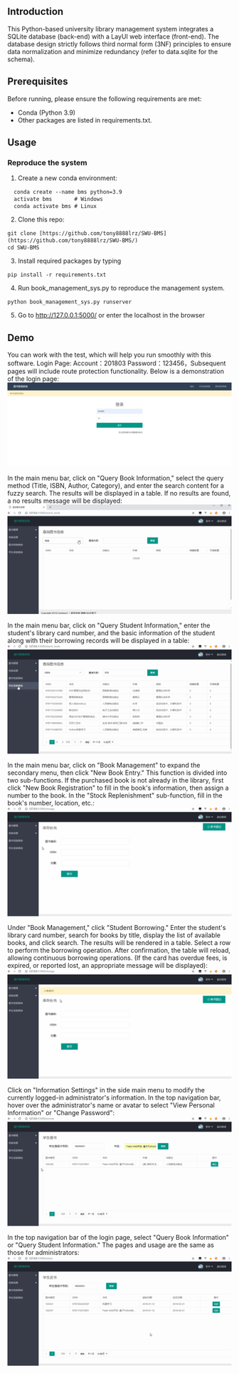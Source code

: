 ## Introduction
This Python-based university library management system integrates a SQLite database (back-end) with a LayUI web interface (front-end). The database design strictly follows third normal form (3NF) principles to ensure data normalization and minimize redundancy (refer to data.sqlite for the schema).
## Prerequisites
Before running, please ensure the following requirements are met:
- Conda (Python 3.9)
- Other packages are listed in requirements.txt.
## Usage
### Reproduce the system
1. Create a new conda environment:
```{py}
  conda create --name bms python=3.9
  activate bms       # Windows
  conda activate bms # Linux
```
2. Clone this repo:
```
git clone [https://github.com/tony8888lrz/SWU-BMS](https://github.com/tony8888lrz/SWU-BMS/)
cd SWU-BMS
```
3. Install required packages by typing
```
pip install -r requirements.txt
```
4. Run book_management_sys.py to reproduce the management system.
```
python book_management_sys.py runserver
```
5. Go to http://127.0.0.1:5000/ or enter the localhost in the browser

## Demo
You can work with the test, which will help you run smoothly with this software.
Login Page:  Account：201803  Password：123456，Subsequent pages will include route protection functionality. Below is a demonstration of the login page:
![image](https://github.com/tony8888lrz/SWU-BMS/blob/main/Picture1.png)

In the main menu bar, click on "Query Book Information," select the query method (Title, ISBN, Author, Category), and enter the search content for a fuzzy search. The results will be displayed in a table. If no results are found, a no results message will be displayed:
![image](https://github.com/tony8888lrz/SWU-BMS/blob/main/gif/searchbook.gif)

In the main menu bar, click on "Query Student Information," enter the student's library card number, and the basic information of the student along with their borrowing records will be displayed in a table:
![image](https://github.com/tony8888lrz/SWU-BMS/blob/main/gif/searchstudent.gif)

In the main menu bar, click on "Book Management" to expand the secondary menu, then click "New Book Entry." This function is divided into two sub-functions. If the purchased book is not already in the library, first click "New Book Registration" to fill in the book's information, then assign a number to the book. In the "Stock Replenishment" sub-function, fill in the book's number, location, etc.:
![image](https://github.com/tony8888lrz/SWU-BMS/blob/main/gif/newbook.gif)

Under "Book Management," click "Student Borrowing." Enter the student's library card number, search for books by title, display the list of available books, and click search. The results will be rendered in a table. Select a row to perform the borrowing operation. After confirmation, the table will reload, allowing continuous borrowing operations. (If the card has overdue fees, is expired, or reported lost, an appropriate message will be displayed):
![image](https://github.com/tony8888lrz/SWU-BMS/blob/main/gif/borrow.gif)

Click on "Information Settings" in the side main menu to modify the currently logged-in administrator's information. In the top navigation bar, hover over the administrator's name or avatar to select "View Personal Information" or "Change Password":
![image](https://github.com/tony8888lrz/SWU-BMS/blob/main/gif/return.gif)

In the top navigation bar of the login page, select "Query Book Information" or "Query Student Information." The pages and usage are the same as those for administrators:
![image](https://github.com/tony8888lrz/SWU-BMS/blob/main/gif/changepw.gif)

